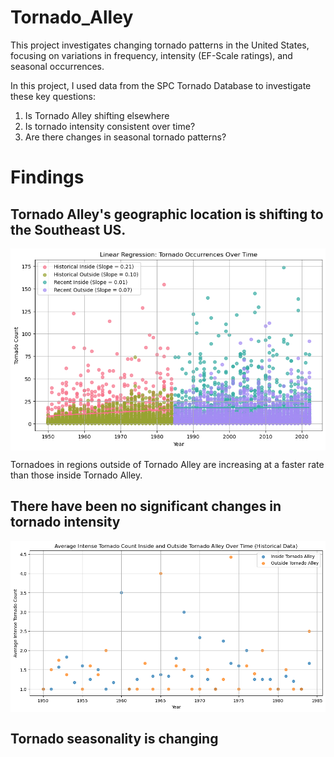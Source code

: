 # Tornado_Alley
This project investigates changing tornado patterns in the United States, focusing on variations in frequency, intensity (EF-Scale ratings), and seasonal occurrences.

In this project, I used data from the SPC Tornado Database to investigate these key questions: 

1. Is Tornado Alley shifting elsewhere
2. Is tornado intensity consistent over time?
3. Are there changes in seasonal tornado patterns?


# Findings
## Tornado Alley's geographic location is shifting to the Southeast US.
<img align="center" src="images/Linear_Regression_Occurrence_Results.png">

Tornadoes in regions outside of Tornado Alley are increasing at a faster rate than those inside Tornado Alley.
<br>

## There have been no significant changes in tornado intensity
<img align="center" src="images/Historical_Tornado_Intensity.png">


## Tornado seasonality is changing



